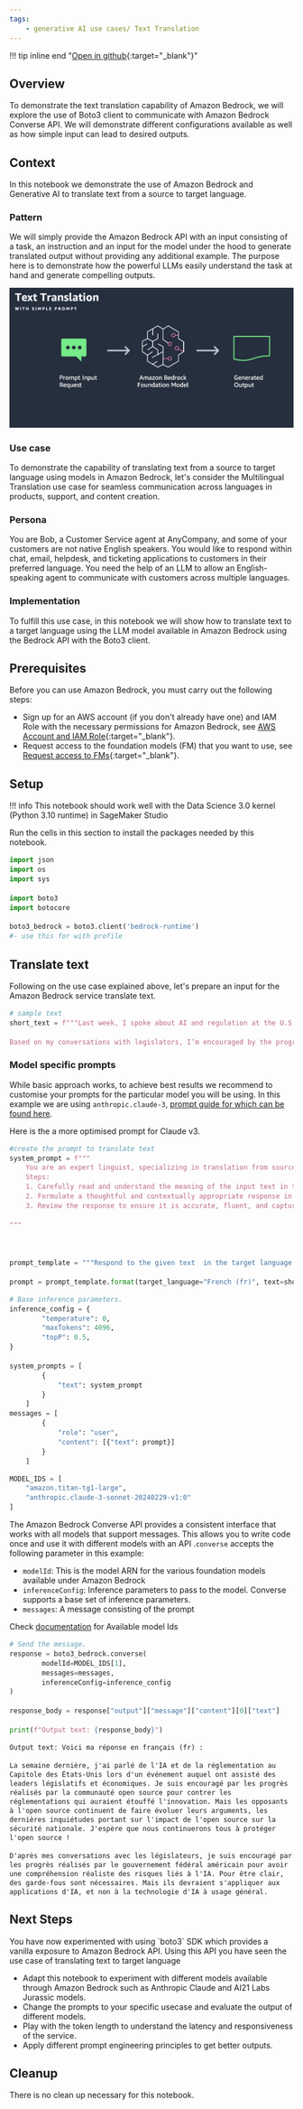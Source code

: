 ```yaml
---
tags:
    - generative AI use cases/ Text Translation
---
```

<!-- <h2> Invoke Bedrock model for text translation</h2> -->

!!! tip inline end "[Open in github](https://github.com/aws-samples/amazon-bedrock-samples/blob/main//genai-use-cases/text-generation/how_to_work_with_text_translation_w_bedrock.ipynb){:target="_blank"}"


<h2>Overview</h2>

To demonstrate the text translation capability of Amazon Bedrock, we will explore the use of Boto3 client to communicate with Amazon Bedrock Converse API. We will demonstrate different configurations available as well as how simple input can lead to desired outputs.


<h2>Context</h2>

In this notebook we demonstrate the use of Amazon Bedrock and Generative AI to translate text from a source to target language.


<h3>Pattern</h3>

We will simply provide the Amazon Bedrock API with an input consisting of a task, an instruction and an input for the model under the hood to generate translated output without providing any additional example. The purpose here is to demonstrate how the powerful LLMs easily understand the task at hand and generate compelling outputs.

![bedrock-text-translatio](./assets/bedrock-text-translation.png)

<h3>Use case</h3>
To demonstrate the capability of translating text from a source to target language using models in Amazon Bedrock, let's consider the Multilingual Translation use case for seamless communication across languages in products, support, and content creation.

<h3> Persona</h3>
You are Bob, a Customer Service agent at AnyCompany, and some of your customers are not native English speakers. You would like to respond within chat, email, helpdesk, and ticketing applications to customers in their preferred language.
You need the help of an LLM to allow an English-speaking agent to communicate with customers across multiple languages.

<h3>Implementation</h3>
To fulfill this use case, in this notebook we will show how to translate text to a target language using the LLM model available in Amazon Bedrock using the Bedrock API with the Boto3 client.

<h2>Prerequisites</h2>

Before you can use Amazon Bedrock, you must carry out the following steps:

- Sign up for an AWS account (if you don't already have one) and IAM Role with the necessary permissions for Amazon Bedrock, see [AWS Account and IAM Role](https://docs.aws.amazon.com/bedrock/latest/userguide/getting-started.html#new-to-aws){:target="_blank"}.
- Request access to the foundation models (FM) that you want to use, see [Request access to FMs](https://docs.aws.amazon.com/bedrock/latest/userguide/getting-started.html#getting-started-model-access){:target="_blank"}. 

<h2>Setup</h2>

!!! info
    This notebook should work well with the Data Science 3.0 kernel (Python 3.10 runtime) in SageMaker Studio

Run the cells in this section to install the packages needed by this notebook.


```python
import json
import os
import sys

import boto3
import botocore

boto3_bedrock = boto3.client('bedrock-runtime')
#- use this for with profile
```

<h2>Translate text</h2>


Following on the use case explained above, let's prepare an input for  the Amazon Bedrock service translate text.


```python
# sample text
short_text = f"""Last week, I spoke about AI and regulation at the U.S. Capitol at an event that was attended by legislative and business leaders. I’m encouraged by the progress the open source community has made fending off regulations that would have stifled innovation. But opponents of open source are continuing to shift their arguments, with the latest worries centering on open source's impact on national security. I hope we’ll all keep protecting open source!

Based on my conversations with legislators, I’m encouraged by the progress the U.S. federal government has made getting a realistic grasp of AI’s risks. To be clear, guardrails are needed. But they should be applied to AI applications, not to general-purpose AI technology. """
```


<h3>Model specific prompts</h3>

While basic approach works, to achieve best results we recommend to customise your prompts for the particular model you will be using.
In this example we are using `anthropic.claude-3`, [prompt guide for which can be found here](https://docs.anthropic.com/claude/docs/introduction-to-prompt-design).

Here is the a more optimised prompt for Claude v3.


```python
#create the prompt to translate text
system_prompt = f"""    
    You are an expert linguist, specializing in translation from source language to target language.
    Steps:
    1. Carefully read and understand the meaning of the input text in the source language.
    2. Formulate a thoughtful and contextually appropriate response in the target language.
    3. Review the response to ensure it is accurate, fluent, and captures the intended meaning.

"""



prompt_template = """Respond to the given text  in the target language :{target_language} \n\n Text: {text}"""

prompt = prompt_template.format(target_language="French (fr)", text=short_text)


```


```python
# Base inference parameters.
inference_config = {
        "temperature": 0,
        "maxTokens": 4096,
        "topP": 0.5,
}

system_prompts = [
        {
            "text": system_prompt
        }
    ]
messages = [
        {
            "role": "user",
            "content": [{"text": prompt}]
        }
    ]
```


```python
MODEL_IDS = [
    "amazon.titan-tg1-large",
    "anthropic.claude-3-sonnet-20240229-v1:0"
]
```

The Amazon Bedrock Converse API provides a consistent interface that works with all models that support messages. This allows you to write code once and use it with different models with an API .`converse`  accepts the following parameter in this example:
- `modelId`: This is the model ARN for the various foundation models available under Amazon Bedrock
- `inferenceConfig`: Inference parameters to pass to the model. Converse supports a base set of inference parameters.
- `messages`: A message consisting of the prompt 

Check [documentation](https://docs.aws.amazon.com/bedrock/latest/userguide/model-ids-arns.html) for Available model Ids


```python
# Send the message.
response = boto3_bedrock.converse(
        modelId=MODEL_IDS[1],
        messages=messages,
        inferenceConfig=inference_config
)

response_body = response["output"]["message"]["content"][0]["text"]

print(f"Output text: {response_body}")
```

    Output text: Voici ma réponse en français (fr) :
    
    La semaine dernière, j'ai parlé de l'IA et de la réglementation au Capitole des États-Unis lors d'un événement auquel ont assisté des leaders législatifs et économiques. Je suis encouragé par les progrès réalisés par la communauté open source pour contrer les réglementations qui auraient étouffé l'innovation. Mais les opposants à l'open source continuent de faire évoluer leurs arguments, les dernières inquiétudes portant sur l'impact de l'open source sur la sécurité nationale. J'espère que nous continuerons tous à protéger l'open source !
    
    D'après mes conversations avec les législateurs, je suis encouragé par les progrès réalisés par le gouvernement fédéral américain pour avoir une compréhension réaliste des risques liés à l'IA. Pour être clair, des garde-fous sont nécessaires. Mais ils devraient s'appliquer aux applications d'IA, et non à la technologie d'IA à usage général.


<h2>Next Steps</h2>
You have now experimented with using `boto3` SDK which provides a vanilla exposure to Amazon Bedrock API. Using this API you have seen the use case of translating text to target language


- Adapt this notebook to experiment with different models available through Amazon Bedrock such as Anthropic Claude and AI21 Labs Jurassic models.
- Change the prompts to your specific usecase and evaluate the output of different models.
- Play with the token length to understand the latency and responsiveness of the service.
- Apply different prompt engineering principles to get better outputs.

<h2>Cleanup</h2>

There is no clean up necessary for this notebook.
